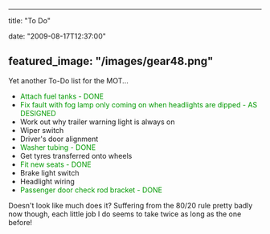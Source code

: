 
---
title: "To Do"

date: "2009-08-17T12:37:00"

featured_image: "/images/gear48.png"
---


Yet another To-Do list for the MOT...
<ul><li><span style="color: rgb(0, 153, 0);">Attach fuel tanks - DONE</span>
</li><li><span style="color: rgb(0, 153, 0);">Fix fault with fog lamp only coming on when headlights are dipped - AS DESIGNED</span>
</li><li>Work out why trailer warning light is always on</li><li>Wiper switch</li><li>Driver's door alignment</li><li><span style="color: rgb(0, 153, 0);">Washer tubing - DONE</span>
</li><li>Get tyres transferred onto wheels</li><li><span style="color: rgb(0, 153, 0);">Fit new seats - DONE</span>
</li><li>Brake light switch</li><li>Headlight wiring</li><li><span style="color: rgb(0, 153, 0);">Passenger door check rod bracket - DONE</span>
</li></ul>Doesn't look like much does it?  Suffering from the 80/20 rule pretty badly now though, each little job I do seems to take twice as long as the one before!
